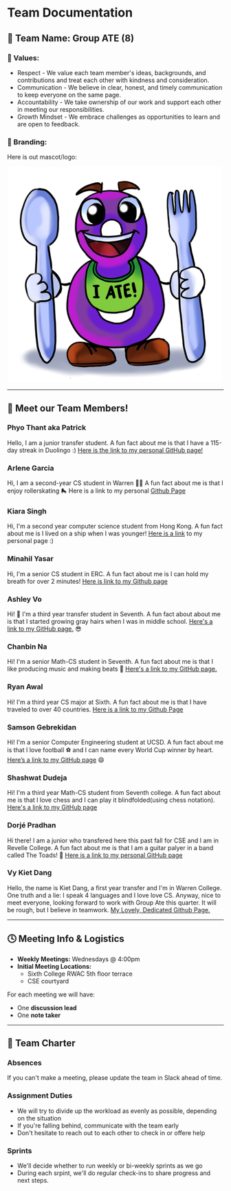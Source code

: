 # Team Documentation


## 🎱 Team Name: Group ATE (8) 

### 🌟 Values:
- Respect - We value each team member's ideas, backgrounds, and contributions and treat each other with kindness and consideration.
- Communication - We believe in clear, honest, and timely communication to keep everyone on the same page.
- Accountability - We take ownership of our work and support each other in meeting our responsibilities.
- Growth Mindset - We embrace challenges as opportunities to learn and are open to feedback.

### 🎨 Branding:

Here is out mascot/logo:

<img src="./branding/team-mascot.png" alt="mascot image" width="500"/>

---

## 👥 Meet our Team Members!

### Phyo Thant aka Patrick
Hello, I am a junior transfer student. A fun fact about me is that I have a 115-day streak in Duolingo :) [Here is the link to my personal GitHub page!](https://phyoth.github.io/CSE-110-lab1/)


### Arlene Garcia
Hi, I am a second-year CS student in Warren 🤟🏽 A fun fact about me is that I enjoy rollerskating 🛼
Here is a link to my personal [Github Page](https://arlenecse.github.io/arlene-github-user-page/)

###  Kiara Singh
Hi, I'm a second year computer science student from Hong Kong. A fun fact about me is I lived on a ship when I was younger! [Here is a link](https://kiarasinghh.github.io/CSE110-Lab1/) to my personal page :)

### Minahil Yasar
Hi, I'm a senior CS student in ERC. A fun fact about me is I can hold my breath for over 2 minutes! [Here is link to my Github page](https://minahilyasar.github.io/cse110/) 

### Ashley Vo
Hi! 👋 I'm a third year transfer student in Seventh. A fun fact about about me is that I started growing gray hairs when I was in middle school. [Here's a link to my GitHub page.](https://avo-ucsd.github.io/avo-page/) 😎

### Chanbin Na
Hi! I'm a senior Math-CS student in Seventh. A fun fact about me is that I like producing music and making beats 🎹 [Here's a link to my GitHub page.](https://chanbinna.github.io/Github-User-Page/)

### Ryan Awal
Hi! I'm a third year CS major at Sixth. A fun fact about me is that I have traveled to over 40 countries. [Here is a link to my Github Page](https://ryanawal12.github.io/Lab1CSE110/)

### Samson Gebrekidan  
Hi! I'm a senior Computer Engineering student at UCSD. A fun fact about me is that I love football ⚽ and I can name every World Cup winner by heart. [Here’s a link to my GitHub page](https://samat4e.github.io/) 😄

### Shashwat Dudeja
Hi! I'm a third year Math-CS student from Seventh college. A fun fact about me is that I love chess and I can play it blindfolded(using chess notation). [Here's a link to my GitHub page](https://github.com/shash31/CSE110Lab1)

### Dorjé Pradhan
Hi there! I am a junior who transfered here this past fall for CSE and I am in Revelle College. A fun fact about me is that I am a guitar palyer in a band called The Toads! 🎸
[Here is a link to my personal GitHub page](https://doorjay.github.io/Pages-Project/)

### Vy Kiet Dang
Hello, the name is Kiet Dang, a first year transfer and I'm in Warren College. One truth and a lie: I speak 4 languages and I love love CS. Anyway, nice to meet everyone, looking forward to work with Group Ate this quarter. It will be rough, but I believe in teamwork.
[My Lovely, Dedicated Github Page.](https://kdang002.github.io/cse110_lab1/#passionate-in-technology-implementation-and-dreaming-to-become-a-software-engineering-in-automotive-field-to-develop-and-enchance-a-better-application-for-simulated-gears-in-ev-and-maybe-quantum-computing-with-ms)

---

## 🕓 Meeting Info & Logistics
- **Weekly Meetings:** Wednesdays @ 4:00pm
- **Initial Meeting Locations:**
    - Sixth College RWAC 5th floor terrace 
    - CSE courtyard 

For each meeting we will have:
- One **discussion lead**
- One **note taker**

---
## 💼 Team Charter
### Absences
If you can't make a meeting, please update the team in Slack ahead of time.

### Assignment Duties
- We will try to divide up the workload as evenly as possible, depending on the situation
- If you're falling behind, communicate with the team early
- Don't hesitate to reach out to each other to check in or offere help
  
### Sprints
- We'll decide whether to run weekly or bi-weekly sprints as we go
- During each srpint, we'll do regular check-ins to share progress and next steps. 
